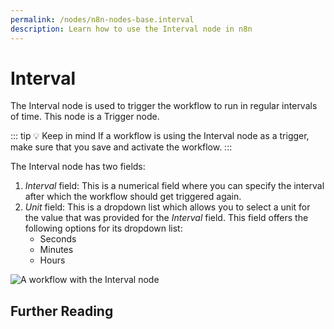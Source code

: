 ```yaml
---
permalink: /nodes/n8n-nodes-base.interval
description: Learn how to use the Interval node in n8n
---
```


# Interval

The Interval node is used to trigger the workflow to run in regular intervals of time. This node is a Trigger node.

::: tip 💡 Keep in mind
If a workflow is using the Interval node as a trigger, make sure that you save and activate the workflow.
:::

The Interval node has two fields:
1. *Interval* field: This is a numerical field where you can specify the interval after which the workflow should get triggered again.
2. *Unit* field: This is a dropdown list which allows you to select a unit for the value that was provided for the *Interval* field. This field offers the following options for its dropdown list:
    - Seconds
    - Minutes
    - Hours

![A workflow with the Interval node](./workflow.png)

## Further Reading

<FurtherReadingBlog node="Interval" />
